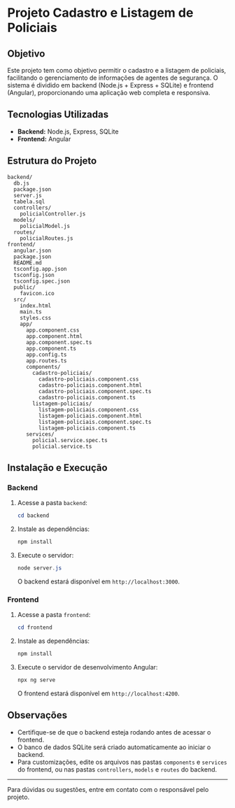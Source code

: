 # Projeto Cadastro e Listagem de Policiais

## Objetivo
Este projeto tem como objetivo permitir o cadastro e a listagem de policiais, facilitando o gerenciamento de informações de agentes de segurança. O sistema é dividido em backend (Node.js + Express + SQLite) e frontend (Angular), proporcionando uma aplicação web completa e responsiva.

## Tecnologias Utilizadas
- **Backend:** Node.js, Express, SQLite
- **Frontend:** Angular

## Estrutura do Projeto
```
backend/
  db.js
  package.json
  server.js
  tabela.sql
  controllers/
    policialController.js
  models/
    policialModel.js
  routes/
    policialRoutes.js
frontend/
  angular.json
  package.json
  README.md
  tsconfig.app.json
  tsconfig.json
  tsconfig.spec.json
  public/
    favicon.ico
  src/
    index.html
    main.ts
    styles.css
    app/
      app.component.css
      app.component.html
      app.component.spec.ts
      app.component.ts
      app.config.ts
      app.routes.ts
      components/
        cadastro-policiais/
          cadastro-policiais.component.css
          cadastro-policiais.component.html
          cadastro-policiais.component.spec.ts
          cadastro-policiais.component.ts
        listagem-policiais/
          listagem-policiais.component.css
          listagem-policiais.component.html
          listagem-policiais.component.spec.ts
          listagem-policiais.component.ts
      services/
        policial.service.spec.ts
        policial.service.ts
```

## Instalação e Execução

### Backend
1. Acesse a pasta `backend`:
   ```powershell
   cd backend
   ```
2. Instale as dependências:
   ```powershell
   npm install
   ```
3. Execute o servidor:
   ```powershell
   node server.js
   ```
   O backend estará disponível em `http://localhost:3000`.

### Frontend
1. Acesse a pasta `frontend`:
   ```powershell
   cd frontend
   ```
2. Instale as dependências:
   ```powershell
   npm install
   ```
3. Execute o servidor de desenvolvimento Angular:
   ```powershell
   npx ng serve
   ```
   O frontend estará disponível em `http://localhost:4200`.

## Observações
- Certifique-se de que o backend esteja rodando antes de acessar o frontend.
- O banco de dados SQLite será criado automaticamente ao iniciar o backend.
- Para customizações, edite os arquivos nas pastas `components` e `services` do frontend, ou nas pastas `controllers`, `models` e `routes` do backend.

---

Para dúvidas ou sugestões, entre em contato com o responsável pelo projeto.
